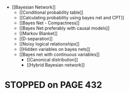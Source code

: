 - [[Bayesian Network]]
	- [[Conditional probability table]]
	- [[Calculating probability using bayes net and CPT]]
	- [[Bayes Net - Compactness]]
	- [[Bayes Net preferably with causal models]]
	- [[Markov Blanket]]
	- [[D-separation]]
	- [[Noisy logical relationships]]
	- [[Hidden variables on bayes nets]]
	- [[Bayes net with continuous variables]]
		- [[Canonical distribution]]
		- [[Hybrid Bayesian network]]

# **STOPPED on PAGE 432**

